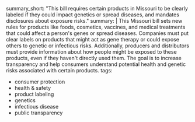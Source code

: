summary_short: "This bill requires certain products in Missouri to be clearly labeled if they could impact genetics or spread diseases, and mandates disclosures about exposure risks."
summary: |
  This Missouri bill sets new rules for products like foods, cosmetics, vaccines, and medical treatments that could affect a person's genes or spread diseases. Companies must put clear labels on products that might act as gene therapy or could expose others to genetic or infectious risks. Additionally, producers and distributors must provide information about how people might be exposed to these products, even if they haven't directly used them. The goal is to increase transparency and help consumers understand potential health and genetic risks associated with certain products.
tags:
  - consumer protection
  - health & safety
  - product labeling
  - genetics
  - infectious disease
  - public transparency
